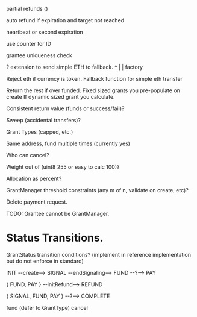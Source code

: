 partial refunds ()

auto refund if expiration and target not reached

heartbeat or second expiration 



use counter for ID


grantee uniqueness check


? extension to send simple ETH to fallback.
   ^
   |
   |
factory



Reject eth if currency is token.
Fallback function for simple eth transfer

Return the rest if over funded.
Fixed sized grants you pre-populate on create
If dynamic sized grant you calculate.



Consistent return value (funds or success/fail)?

Sweep (accidental transfers)?

Grant Types (capped, etc.)

Same address, fund multiple times (currently yes)

Who can cancel?

Weight out of (uint8 255 or easy to calc 100)?

Allocation as percent?

GrantManager threshold constraints (any m of n, validate on create, etc)?

Delete payment request.

TODO: Grantee cannot be GrantManager.

# Status Transitions.
GrantStatus transition conditions?
(implement in reference implementation but do not enforce in standard)

INIT --create--> SIGNAL --endSignaling--> FUND --?--> PAY 

{ FUND, PAY } --initRefund--> REFUND

{ SIGNAL, FUND, PAY } --?--> COMPLETE 



fund (defer to GrantType)
cancel